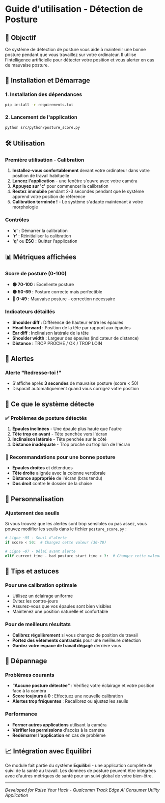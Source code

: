 # Guide d'utilisation - Détection de Posture

## 🎯 Objectif
Ce système de détection de posture vous aide à maintenir une bonne posture pendant que vous travaillez sur votre ordinateur. Il utilise l'intelligence artificielle pour détecter votre position et vous alerter en cas de mauvaise posture.

## 🚀 Installation et Démarrage

### 1. Installation des dépendances
```bash
pip install -r requirements.txt
```

### 2. Lancement de l'application
```bash
python src/python/posture_score.py
```

## 🛠️ Utilisation

### Première utilisation - Calibration
1. **Installez-vous confortablement** devant votre ordinateur dans votre position de travail habituelle
2. **Lancez l'application** - une fenêtre s'ouvre avec votre caméra
3. **Appuyez sur 'c'** pour commencer la calibration
4. **Restez immobile** pendant 2-3 secondes pendant que le système apprend votre position de référence
5. **Calibration terminée !** - Le système s'adapte maintenant à votre morphologie

### Contrôles
- **'c'** : Démarrer la calibration
- **'r'** : Réinitialiser la calibration
- **'q'** ou **ESC** : Quitter l'application

## 📊 Métriques affichées

### Score de posture (0-100)
- **🟢 70-100** : Excellente posture
- **🟡 50-69** : Posture correcte mais perfectible
- **🔴 0-49** : Mauvaise posture - correction nécessaire

### Indicateurs détaillés
- **Shoulder diff** : Différence de hauteur entre les épaules
- **Head forward** : Position de la tête par rapport aux épaules
- **Ear diff** : Inclinaison latérale de la tête
- **Shoulder width** : Largeur des épaules (indicateur de distance)
- **Distance** : TROP PROCHE / OK / TROP LOIN

## 🔔 Alertes

### Alerte "Redresse-toi !"
- S'affiche après **3 secondes** de mauvaise posture (score < 50)
- Disparaît automatiquement quand vous corrigez votre position

## 🎯 Ce que le système détecte

### ✅ Problèmes de posture détectés
1. **Épaules inclinées** - Une épaule plus haute que l'autre
2. **Tête trop en avant** - Tête penchée vers l'écran
3. **Inclinaison latérale** - Tête penchée sur le côté
4. **Distance inadéquate** - Trop proche ou trop loin de l'écran

### 🎯 Recommandations pour une bonne posture
- **Épaules droites** et détendues
- **Tête droite** alignée avec la colonne vertébrale
- **Distance appropriée** de l'écran (bras tendu)
- **Dos droit** contre le dossier de la chaise

## 🔧 Personnalisation

### Ajustement des seuils
Si vous trouvez que les alertes sont trop sensibles ou pas assez, vous pouvez modifier les seuils dans le fichier `posture_score.py` :

```python
# Ligne ~95 - Seuil d'alerte
if score < 50:  # Changez cette valeur (30-70)

# Ligne ~97 - Délai avant alerte
elif current_time - bad_posture_start_time > 3:  # Changez cette valeur (1-10 secondes)
```

## 🎪 Tips et astuces

### Pour une calibration optimale
- Utilisez un éclairage uniforme
- Évitez les contre-jours
- Assurez-vous que vos épaules sont bien visibles
- Maintenez une position naturelle et confortable

### Pour de meilleurs résultats
- **Calibrez régulièrement** si vous changez de position de travail
- **Portez des vêtements contrastés** pour une meilleure détection
- **Gardez votre espace de travail dégagé** derrière vous

## 🚨 Dépannage

### Problèmes courants
- **"Aucune posture détectée"** : Vérifiez votre éclairage et votre position face à la caméra
- **Score toujours à 0** : Effectuez une nouvelle calibration
- **Alertes trop fréquentes** : Recalibrez ou ajustez les seuils

### Performance
- **Fermer autres applications** utilisant la caméra
- **Vérifier les permissions** d'accès à la caméra
- **Redémarrer l'application** en cas de problème

## 📈 Intégration avec Equilibri

Ce module fait partie du système **Equilibri** - une application complète de suivi de la santé au travail. Les données de posture peuvent être intégrées avec d'autres métriques de santé pour un suivi global de votre bien-être.

---

*Developed for Raise Your Hack - Qualcomm Track*
*Edge AI Consumer Utility Application*

